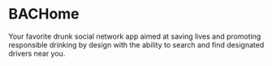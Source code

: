 BACHome
=======

Your favorite drunk social network app aimed at saving lives and promoting responsible drinking by design with the ability to search and find designated drivers near you.
